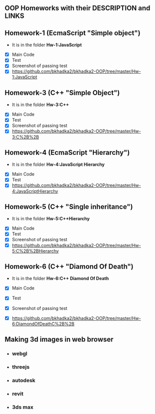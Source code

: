 ## OOP Homeworks with their DESCRIPTION and LINKS

## Homework-1 (EcmaScript "Simple object")
- It is in the folder **Hw-1:JavaScript**
- [x] Main Code
- [x] Test
- [x] Screenshot of passing test
- [x] https://github.com/bkhadka2/bkhadka2-OOP/tree/master/Hw-1:JavaScript

## Homework-3 (C++ "Simple Object")
- It is in the folder **Hw-3:C++**
- [x] Main Code
- [x] Test
- [x] Screenshot of passing test
- [x] https://github.com/bkhadka2/bkhadka2-OOP/tree/master/Hw-3:C%2B%2B

## Homework-4 (EcmaScript "Hierarchy")
- It is in the folder **Hw-4:JavaScript Hierarchy**
- [x] Main Code
- [x] Test
- [x] https://github.com/bkhadka2/bkhadka2-OOP/tree/master/Hw-4:JavaScriptHierarchy

## Homework-5 (C++ "Single inheritance")

- It is in the folder **Hw-5:C++Hierarchy**
- [x] Main Code
- [x] Test
- [x] Screenshot of passing test
- [x] https://github.com/bkhadka2/bkhadka2-OOP/tree/master/Hw-5:C%2B%2BHierarchy

## Homework-6 (C++ "Diamond Of Death")

- It is in the folder **Hw-6:C++ Diamond Of Death**
- [x] Main Code
- [x] Test
- [x] Screenshot of passing test
- [x] https://github.com/bkhadka2/bkhadka2-OOP/tree/master/Hw-6:DiamondOfDeathC%2B%2B






## Making 3d images in web browser
- ### webgl
- ### threejs
- ### autodesk
- ### revit
- ### 3ds max
